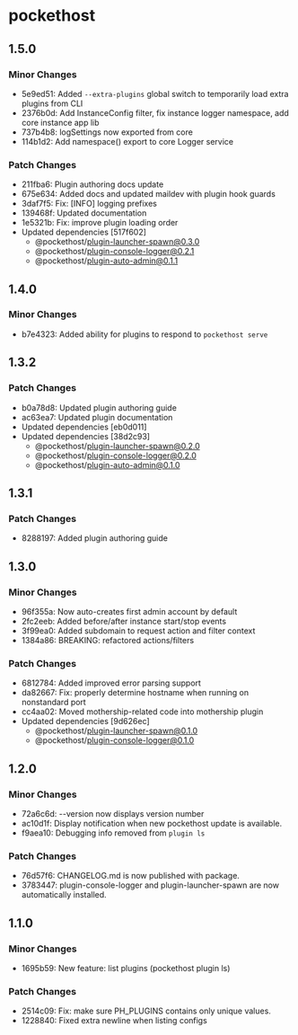 # pockethost

## 1.5.0

### Minor Changes

- 5e9ed51: Added `--extra-plugins` global switch to temporarily load extra plugins from CLI
- 2376b0d: Add InstanceConfig filter, fix instance logger namespace, add core instance app lib
- 737b4b8: logSettings now exported from core
- 114b1d2: Add namespace() export to core Logger service

### Patch Changes

- 211fba6: Plugin authoring docs update
- 675e634: Added docs and updated maildev with plugin hook guards
- 3daf7f5: Fix: [INFO] logging prefixes
- 139468f: Updated documentation
- 1e5321b: Fix: improve plugin loading order
- Updated dependencies [517f602]
  - @pockethost/plugin-launcher-spawn@0.3.0
  - @pockethost/plugin-console-logger@0.2.1
  - @pockethost/plugin-auto-admin@0.1.1

## 1.4.0

### Minor Changes

- b7e4323: Added ability for plugins to respond to `pockethost serve`

## 1.3.2

### Patch Changes

- b0a78d8: Updated plugin authoring guide
- ac63ea7: Updated plugin documentation
- Updated dependencies [eb0d011]
- Updated dependencies [38d2c93]
  - @pockethost/plugin-launcher-spawn@0.2.0
  - @pockethost/plugin-console-logger@0.2.0
  - @pockethost/plugin-auto-admin@0.1.0

## 1.3.1

### Patch Changes

- 8288197: Added plugin authoring guide

## 1.3.0

### Minor Changes

- 96f355a: Now auto-creates first admin account by default
- 2fc2eeb: Added before/after instance start/stop events
- 3f99ea0: Added subdomain to request action and filter context
- 1384a86: BREAKING: refactored actions/filters

### Patch Changes

- 6812784: Added improved error parsing support
- da82667: Fix: properly determine hostname when running on nonstandard port
- cc4aa02: Moved mothership-related code into mothership plugin
- Updated dependencies [9d626ec]
  - @pockethost/plugin-launcher-spawn@0.1.0
  - @pockethost/plugin-console-logger@0.1.0

## 1.2.0

### Minor Changes

- 72a6c6d: --version now displays version number
- ac10d1f: Display notification when new pockethost update is available.
- f9aea10: Debugging info removed from `plugin ls`

### Patch Changes

- 76d57f6: CHANGELOG.md is now published with package.
- 3783447: plugin-console-logger and plugin-launcher-spawn are now automatically installed.

## 1.1.0

### Minor Changes

- 1695b59: New feature: list plugins (pockethost plugin ls)

### Patch Changes

- 2514c09: Fix: make sure PH_PLUGINS contains only unique values.
- 1228840: Fixed extra newline when listing configs
